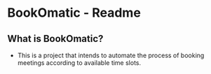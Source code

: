 # BookOmatic - Readme

## What is BookOmatic?
- This is a project that intends to automate the process of booking meetings according to available time slots.